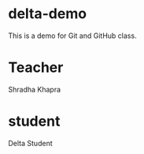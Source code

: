 # delta-demo
This is a demo for Git and GitHub class.

# Teacher
Shradha Khapra

# student

Delta Student